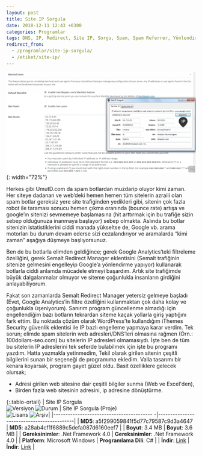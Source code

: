 ```yaml
---
layout: post
title: Site IP Sorgula
date: 2018-12-11 12:43 +0300
categories: Programlar
tags: DNS, IP, Redirect, Site IP, Sorgu, Spam, Spam Referrer, Yönlendirme
redirect_from:
  - /programlar/site-ip-sorgula/
  - /etiket/site-ip/
---
```

![site-ip-sorgula](/images/programlar/site-ip-sorgula.png){: width="72%"}

Herkes gibi UmutD.com da spam botlardan muzdarip oluyor kimi zaman. Her siteye dadanan ve web’deki hemen hemen tüm sitelerin azraili olan spam botlar gereksiz yere site trafiginden yedikleri gibi, sitenin çok fazla robot ile taraması sonucu hemen çıkma oranında (bounce rate) artışa ve google’ın sitenizi sevmemeye başlamasına (hit arttırmak için bu trafiğe sizin sebep olduğunuza inanmaya başlayor) sebep olmakta. Aslında bu botlar sitenizin istatistiklerini ciddi manada yükseltse de, Google vb. arama motorları bu durum devam ederse sizi cezalandırıyor ve aramalarda “kimi zaman” aşağıya düşmeye başlıyorsunuz.

Ben de bu botlarla elimden geldiğince; gerek Google Analytics‘teki filtreleme özelliğini, gerek Semalt Redirect Manager eklentisini (Semalt trafiğinin sitenize gelmesini engelleyip Google’a yönlendirme yapıyor) kullanarak botlarla ciddi anlamda mücadele etmeyi başardım. Artık site trafiğimde büyük dalgalanmalar olmuyor ve siteme çoğunlukla insanların girdiğini anlayabiliyorum.

Fakat son zamanlarda Semalt Redirect Manager yetersiz gelmeye başladı (Evet, Google Analytics’in filtre özelliğini kullanmaktan çok daha kolay ve çoğunlukla üşeniyorum). Sanırım program güncellenme almadığı için engellendiğim bazı botların tekrardan siteme kaçak yollarla giriş yaptığını fark ettim. Bu noktada çözüm olarak WordPress’te kullandığım iThemes Security güvenlik eklentisi ile IP bazlı engelleme yapmaya karar verdim. Tek sorun; elimde spam sitelerin web adresleri/DNS’leri olmasına rağmen (Örn.: 100dollars-seo.com) bu sitelerin IP adresleri olmamasıydı. İşte ben de tüm bu sitelerin IP adreslerini tek seferde bulabilmek için işte bu programı yazdım. Hatta yazmakla yetinmedim, Tekil olarak girilen sitenin çeşitli bilgilerini sunan bir seçeneği de programıma ekledim. Valla tasarımı bir kenara koyarsak, program gayet güzel oldu. Basit özelliklere gelecek olursak;

- Adresi girilen web sitesine dair çeşitli bilgiler sunma (Web ve Excel'den),
- Birden fazla web sitesinin adresini, ip adresine dönüştürme.

{:.tablo-ortali}
| Site IP Sorgula<br>![Versiyon](https://img.shields.io/badge/Versiyon-1.01-blueviolet.svg?style=flat) ![Durum](https://img.shields.io/badge/Durum-Çalışıyor-success.svg?style=flat) | Site IP Sorgula (Proje)<br>![Lisans](https://img.shields.io/badge/Lisans-MIT-blue.svg?style=flat) ![Arşiv](https://img.shields.io/badge/Arşiv-orange.svg?style=flat)|
|----------------------------------------- -|-------------------------------------------|
| **MD5**: a5f299059841f5d77c79587c9d3a4647 | **MD5**: a28ab4cf1f6889c5defa087d6160eef7 | 
| **Boyut**:  3.4 MB                       | **Boyut**: 3.6 MB                         |
| **Gereksinimler**: .Net Framework 4.0     | **Gereksinimler**: .Net Framework 4.0     |
| **Platform**: Microsoft Windows           | **Programlama Dili**: C#                  |
| **İndir**: [Link](https://www.dropbox.com/s/ntvmr82cj5vzafx/site-ip-sorgula.zip?dl=1)         | **İndir**: [Link](https://www.dropbox.com/s/ku9fktbd1o63ysb/site-ip-sorgula-proje.zip?dl=1) |